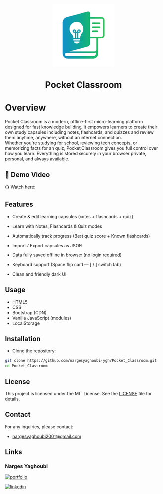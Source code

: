 <div align="center">
<img src="https://github.com/nargesyaghoubi-ygh/Pocket_Classroom/blob/main/assets/icon.png" width=200px height=200px>
<h1>Pocket Classroom</h1>
</div>



# Overview

Pocket Classroom is a modern, offline-first micro-learning platform designed for fast knowledge building. It empowers learners to create their own study capsules including notes, flashcards, and quizzes and review them anytime, anywhere, without an internet connection.         
Whether you're studying for school, reviewing tech concepts, or memorizing facts for an quiz, Pocket Classroom gives you full control over how you learn. Everything is stored securely in your browser private, personal, and always available. 



## 🎥 Demo Video
📺 Watch here:  


## Features
- Create & edit learning capsules (notes + flashcards + quiz)

- Learn with Notes, Flashcards & Quiz modes

- Automatically track progress (Best quiz score + Known flashcards)

- Import / Export capsules as JSON

- Data fully saved offline in browser (no login required)

- Keyboard support (Space flip card — [ / ] switch tab)

- Clean and friendly dark UI

## Usage
- HTML5
- CSS
- Bootstrap (CDN)
- Vanilla JavaScript (modules)
- LocalStorage
  
## Installation

- Clone the repository:

```bash
git clone https://github.com/nargesyaghoubi-ygh/Pocket_Classroom.git
cd Pocket_Classroom
```

## License

This project is licensed under the MIT License. See the [LICENSE](https://github.com/nargesyaghoubi-ygh/Pocket_Classroom/blob/main/LICENSE) file for details.

## Contact
For any inquiries, please contact:
- nargesyaghoubi2001@gmail.com

## Links
### Narges Yaghoubi
[![portfolio](https://img.shields.io/badge/my_portfolio-000?style=for-the-badge&logo=ko-fi&logoColor=white)](https://nargesyaghoubi-ygh.github.io/My-portfolio/)

[![linkedin](https://img.shields.io/badge/linkedin-0A66C2?style=for-the-badge&logo=linkedin&logoColor=white)](https://www.linkedin.com/in/narges-yaghoubi-656a28243/)
